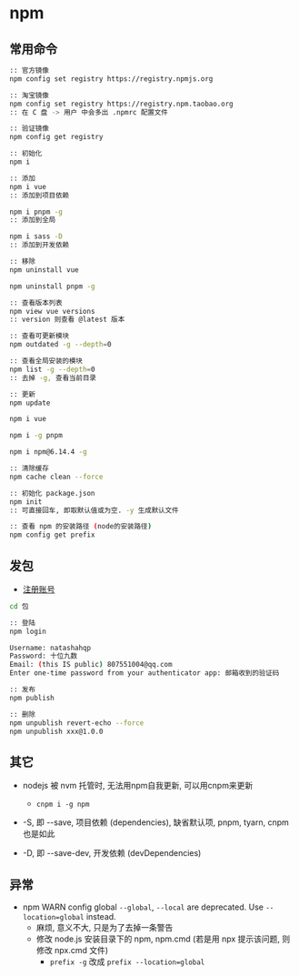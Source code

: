 # npm

## 常用命令
```bash
:: 官方镜像
npm config set registry https://registry.npmjs.org

:: 淘宝镜像
npm config set registry https://registry.npm.taobao.org
:: 在 C 盘 -> 用户 中会多出 .npmrc 配置文件

:: 验证镜像
npm config get registry

:: 初始化
npm i

:: 添加
npm i vue
:: 添加到项目依赖

npm i pnpm -g
:: 添加到全局

npm i sass -D
:: 添加到开发依赖

:: 移除
npm uninstall vue

npm uninstall pnpm -g

:: 查看版本列表
npm view vue versions
:: version 则查看 @latest 版本

:: 查看可更新模块
npm outdated -g --depth=0

:: 查看全局安装的模块
npm list -g --depth=0
:: 去掉 -g, 查看当前目录

:: 更新
npm update

npm i vue

npm i -g pnpm

npm i npm@6.14.4 -g

:: 清除缓存
npm cache clean --force

:: 初始化 package.json
npm init
:: 可直接回车, 即取默认值或为空. -y 生成默认文件

:: 查看 npm 的安装路径 (node的安装路径)
npm config get prefix
```

## 发包
* [注册账号](https://www.npmjs.com)

```bash
cd 包

:: 登陆
npm login

Username: natashahqp
Password: 十位九数
Email: (this IS public) 807551004@qq.com
Enter one-time password from your authenticator app: 邮箱收到的验证码

:: 发布
npm publish

:: 删除
npm unpublish revert-echo --force
npm unpublish xxx@1.0.0
```

## 其它
* nodejs 被 nvm 托管时, 无法用npm自我更新, 可以用cnpm来更新
	+ `cnpm i -g npm`

* -S, 即 --save, 项目依赖 (dependencies), 缺省默认项, pnpm, tyarn, cnpm 也是如此

* -D, 即 --save-dev, 开发依赖 (devDependencies)

## 异常
* npm WARN config global `--global`, `--local` are deprecated. Use `--location=global` instead.
	+ 麻烦, 意义不大, 只是为了去掉一条警告
	+ 修改 node.js 安装目录下的 npm, npm.cmd (若是用 npx 提示该问题, 则修改 npx.cmd 文件)
		+ `prefix -g` 改成 `prefix --location=global`
